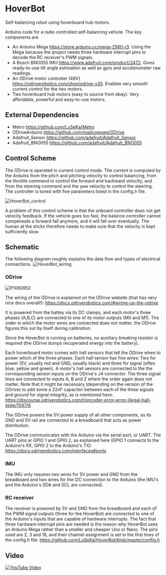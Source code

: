 # HoverBot
Self-balancing robot using hoverboard hub motors.

Arduino code for a radio controlled self-balancing vehicle.
The key components are
* An Arduino Mega https://store.arduino.cc/mega-2560-r3. Using the Mega because the project needs three hardware interrupt pins to decode the RC receiver's PWM signals.
* A Bosch BNO055 IMU https://www.adafruit.com/product/2472. Gives ready-to-use tilt angle estimation as well as gyro and accelerometer raw readings.
* An ODrive motor controller (48V) https://odriverobotics.com/shop/odrive-v35. Enables very smooth current control for the two motors.
* Two hoverboard hub motors (easy to source from ebay). Very affordable, powerful and easy-to-use motors.

## External Dependencies
* Metro https://github.com/LuSeKa/Metro
* ODriveArduino https://github.com/madcowswe/ODrive
* Adafruit_Sensor https://github.com/adafruit/Adafruit_Sensor
* Adafruit_BNO055 https://github.com/adafruit/Adafruit_BNO055

## Control Scheme
The ODrive is operated in current control mode. The current is computed by the Arduino from the pitch and pitching velocity to control balancing, from the throttle command to control the forward and backward velocity, and from the steering command and the yaw velocity to control the steering. The controller is tuned with five parameters listed in the config.h file.

![HoverBot_control](https://user-images.githubusercontent.com/8363989/56305285-4aaa8080-6140-11e9-976f-1688bf279cee.png)

A problem of this control scheme is that the onboard controller does not get velocity feedback. If the vehicle goes too fast, the balance controller cannot compensate a forward fall anymore, and it will fall over eventually. The human at the sticks therefore needs to make sure that the velocity is kept sufficiently slow.

## Schematic
The following diagram roughly explains the data flow and types of electrical connections.
![HoverBot_wiring](https://user-images.githubusercontent.com/8363989/56580510-f5a0bb80-65d2-11e9-9292-611b99229bdf.png)

### ODrive
![P1060952](https://user-images.githubusercontent.com/8363989/57559146-cc2cb180-7380-11e9-8a5b-ee74387d9bb0.JPG)

The wiring of the ODrive is explained on the ODrive website (that has very nice docs overall!):
https://docs.odriverobotics.com/#wiring-up-the-odrive

It is powered from the battey via its DC clamps, and each motor's three phases (A,B,C) are connected to one of its motor outputs (M0 and M1). The order in which the motor wires are connected does not matter, the ODrive figures this out by itself during calibration.

Since the HoverBot is running on batteries, no auxiliary breaking resistor is required (the ODrive dumps recuperated energy into the battery).

Each hoverboard motor comes with hall sensors that tell the ODrive when to power which of the three phases. Each hall sensor has five wires: Two for power (5V, usually red and GND, usually black) and three for signal (often blue, yellow and green). A motor's hall sensors are connected to the the corresponding sensor inputs on the ODrive's J4 connector. The three signal lines are connected to inputs A, B and Z where the order again does not matter. Note that it might be necessary (depending on the version of the ODrive) to add some a 22nF capacitor between each of the three signals and ground for signal integrity, as is mentioned here:
https://discourse.odriverobotics.com/t/encoder-error-error-illegal-hall-state/1047/6

The ODrive powers the 5V power supply of all other components, so its GND and 5V rail are connected to a breadboard that acts as power distribution.

The ODrive communicates with the Arduino via the serial port, or UART. The UART pins ar GPIO 1 and GPIO 2, as explained here (GPIO 1 connects to the Arduino's RX, GPIO 2 to the Arduino's TX):
https://docs.odriverobotics.com/interfaces#ports

### IMU
The IMU only requires two wires for 5V power and GND from the breadboard and two wires for the I2C connection to the Arduino (the IMU's and the Arduino's SDA and SCL are connected).

### RC receiver
The receiver is powered by 5V and GND from the breadboard and each of the PWM signal outputs (three for the HoverBot) are connected to one of the Arduino's inputs that are capable of hardware interrupts. The fact that three hardware interrupt pins are needed is the reason why HoverBot uses an Arduino Mega rather than a smaller and cheaper Uno or Nano. The pins used are 2, 3 and 18, and their channel assignment is set in the first lines of the config.h file: https://github.com/LuSeKa/HoverBot/blob/master/config.h

## Video
[![YouTube Video](https://img.youtube.com/vi/jp_vRK7mbwY/0.jpg)](https://www.youtube.com/watch?v=jp_vRK7mbwY)

